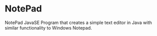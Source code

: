 # NotePad
NotePad JavaSE
Program that creates a simple text editor in Java with similar functionality to Windows Notepad.
